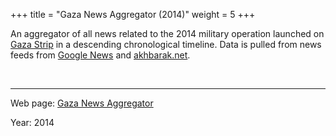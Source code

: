 +++
title = "Gaza News Aggregator (2014)"
weight = 5
+++

An aggregator of all news related to the 2014 military operation launched on [Gaza Strip](https://en.wikipedia.org/wiki/Gaza_Strip)
in a descending chronological timeline. Data is pulled from news feeds from
[Google News](http://news.google.com/) and [akhbarak.net](http://www.akhbarak.net/). 

<br />

---

Web page: [Gaza News Aggregator](/gaza/)

Year: 2014


